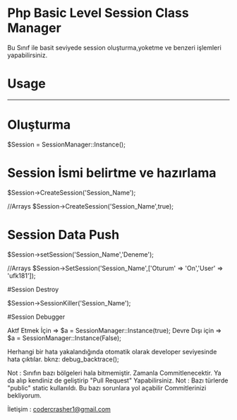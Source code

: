 # Php Basic Level Session Class Manager

Bu Sınıf ile basit seviyede session oluşturma,yoketme ve benzeri işlemleri yapabilirsiniz. 


# Usage 
-------------------------------------------------------------

# Oluşturma

$Session = SessionManager::Instance();

# Session İsmi belirtme ve hazırlama 

$Session->CreateSession('Session_Name');

//Arrays 
$Session->CreateSession('Session_Name',true);

# Session Data Push

$Session->setSession('Session_Name','Deneme');

//Arrays
$Session->SetSession('Session_Name',['Oturum' => 'On','User' => 'ufk181']);


#Session Destroy 

$Session->SessionKiller('Session_Name');

#Session Debugger

 Aktf Etmek İçin => $a = SessionManager::Instance(true);
 Devre Dışı için => $a = SessionManager::Instance(False);

 Herhangi bir hata yakalandığında otomatik olarak developer seviyesinde hata çıktılar.  bknz: debug_backtrace();

Not : Sınıfın bazı bölgeleri hala bitmemiştir. Zamanla Commitlenecektir. Ya da alıp kendiniz de geliştirip "Pull Request" Yapabilirsiniz. 
Not : Bazı türlerde "public" static kullanıldı.  Bu bazı sorunlara yol açabilir Commitlerinizi bekliyorum.

İletişim : codercrasher1@gmail.com


